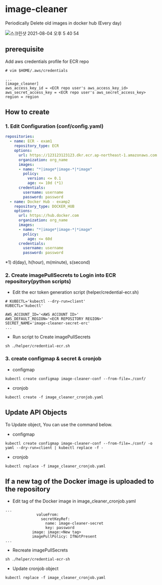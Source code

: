 # image-cleaner
Periodically Delete old images in docker hub (Every day)

![스크린샷 2021-08-04 오후 5 40 54](https://user-images.githubusercontent.com/19552819/128150603-50f4c0ff-84f8-4a79-8b72-50bb8139571a.png)


## prerequisite
Add aws credentials profile for ECR repo
```
# vim $HOME/.aws/credentials

...
[image_cleaner]
aws_access_key_id = <ECR repo user's aws_access_key_id>
aws_secret_access_key = <ECR repo user's aws_secret_access_key>
region = region
```

## How to create

### 1. Edit Configuration (conf/config.yaml)
```yaml
repositories:
  - name: ECR - exam1
    repository_type: ECR
    options:
      url: https://123123123123.dkr.ecr.ap-northeast-1.amazonaws.com
      organization: org_name
      images:
      - name: "*|image*|image-*|*image"
        policy:
          version: <= 0.1
          age: <= 10d (*1)
      credentials:
        username: username
        password: password
  - name: Docker Hub - examp2
    repository_type: DOCKER_HUB
    options:
      url: https://hub.docker.com
      organization: org_name
      images:
      - name: "*|image*|image-*|*image"
        policy:
          age: <= 60d
      credentials:
        username: username
        password: password
```
*1) d(day), h(hour), m(minute), s(second)

### 2. Create imagePullSecrets to Login into ECR repository(python scripts)

- Edit the ecr token generation script (helper/credential-ecr.sh)
```
# KUBECTL='kubectl --dry-run=client'
KUBECTL='kubectl'

AWS_ACCOUNT_ID='<AWS ACCOUNT ID>'
AWS_DEFAULT_REGION='<ECR REPOSITORY REGION>'
SECRET_NAME='image-cleaner-secret-erc'
...
```
- Run script to Create imagePullSecrets
```
sh ./helper/credential-ecr.sh
```

### 3. create configmap & secret & cronjob
- configmap
```
kubectl create configmap image-cleaner-conf --from-file=./conf/
```

- cronjob
```
kubectl create -f image_cleaner_cronjob.yaml
```

## Update API Objects
To Update object, You can use the command below.
- configmap
```
kubectl create configmap image-cleaner-conf --from-file=./conf/ -o yaml --dry-run=client | kubectl replace -f -
```
- cronjob
```
kubectl replace -f image_cleaner_cronjob.yaml
```

## If a new tag of the Docker image is uploaded to the repository
-  Edit tag of the Docker image in image_cleaner_cronjob.yaml
```
...
              valueFrom:
                secretKeyRef:
                  name: image-cleaner-secret
                  key: password
            image: image:<New tag>
            imagePullPolicy: IfNotPresent
...
```
- Recreate imagePullSecrets
```
sh ./helper/credential-ecr-sh
```
- Update cronjob object
```
kubectl replace -f image_cleaner_cronjob.yaml
```
